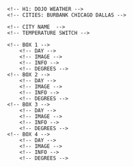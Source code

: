 <!-- HEADER -->
    <!-- H1: DOJO WEATHER -->
    <!-- CITIES: BURBANK CHICAGO DALLAS -->
<!-- CITY TITLE -->
    <!-- CITY NAME  -->
    <!-- TEMPERATURE SWITCH -->
<!-- DAY BOXES -->
    <!-- BOX 1 -->
        <!-- DAY -->
        <!-- IMAGE -->
        <!-- INFO -->
        <!-- DEGREES -->
    <!-- BOX 2 -->
        <!-- DAY -->
        <!-- IMAGE -->
        <!-- INFO -->
        <!-- DEGREES -->
    <!-- BOX 3 -->
        <!-- DAY -->
        <!-- IMAGE -->
        <!-- INFO -->
        <!-- DEGREES -->
    <!-- BOX 4 -->
        <!-- DAY -->
        <!-- IMAGE -->
        <!-- INFO -->
        <!-- DEGREES -->
<!-- COOKIE MESSAGE -->
<!-- LOADING WEATHER REPORT MESSAGE -->